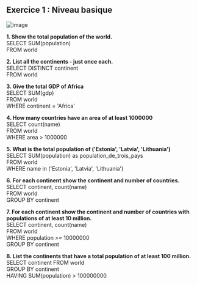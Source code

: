 ## **Exercice 1 : Niveau basique** ##
 
![image](https://github.com/user-attachments/assets/41d7e3bd-6b7c-4336-8c93-9fd2eaffb730)

**1.	Show the total population of the world.**\
SELECT SUM(population)\
FROM world

**2.	List all the continents - just once each.**\
SELECT DISTINCT continent\
FROM world

**3.	Give the total GDP of Africa**\
SELECT SUM(gdp)\
FROM world\
WHERE continent = 'Africa'

**4.	How many countries have an area of at least 1000000**\
SELECT count(name)\
FROM world\
WHERE area > 1000000

**5. What is the total population of ('Estonia', 'Latvia', 'Lithuania')**\
SELECT SUM(population) as population_de_trois_pays\
FROM world\
WHERE name in ('Estonia', 'Latvia', 'Lithuania')

**6. For each continent show the continent and number of countries.**\
SELECT continent, count(name)\
FROM world\
GROUP BY continent

**7.	For each continent show the continent and number of countries with populations of at least 10 million.**\
SELECT continent, count(name)\
FROM world\
WHERE population >= 10000000\
GROUP BY continent

**8.	List the continents that have a total population of at least 100 million.**\
SELECT continent FROM world\
GROUP BY continent\
HAVING SUM(population) > 100000000

















